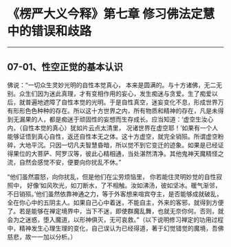 # 《楞严大义今释》第七章 修习佛法定慧中的错误和歧路

------

## 07-01、性空正觉的基本认识

佛说：“一切众生灵妙光明的自性本觉真心， 本来是圆满的。与十方诸佛，无二无别。众生们因为迷此真理，才有变相作用的妄心，发生痴迷与贪爱。生了痴爱以后，就普遍地遮障了自性本觉的光明。于是自性真空，迷妄变化不息，形成世界万有形形色色种种的存在。所以这十方世界之内，所有物质和精神的存在，凡是未得到无漏果的人，都是痴迷于顽固性的妄想而生存成长。应当知道：‘虚空生汝心内，（自性本觉的真心）犹如片云点太清里， 况诸世界在虚空耶！’如果有一个人能够证悟到真心自性，返还自性本无之体。这十方虚空，就完全销殒。所谓虚空粉碎，大地平沉。只因一切凡夫智慧昏暗，所以觉不到它变迁的迹象。如果是已经证得果位的大菩萨、阿罗汉等，彼此心精相通，当处湛然清净。其他鬼神天魔精怪之流，自然会感觉不安，便要向你扰乱不休。”

“他们虽然震怒，向你扰乱，但是他们在尘劳烦恼里， 你若能住灵明妙觉的自性寂照中， 好像‘如风吹光，如刀断水，了不相触。汝如沸汤，彼如坚冰。暖气渐邻，不日销殒。’他们虽然依靠神通之力，等于外客想来喧宾夺主，是否能够成就破乱，全在你心中的五阴主人。如果自己心中着迷，不能自主，外来的客邪，就得到方便了。若是能够在禅定境界中，当下不迷，即使群魔乱舞，也就无奈你何。否则，就会为之迷惑，堕入魔道，以形神俱灭，无可哀救。”（以下说明修习禅定的功用过程中，精神发生心理生理的变化，自己误认为已经得道，著于幻觉错觉的魔境，吾佛慈悲，故一一加以分析。）

